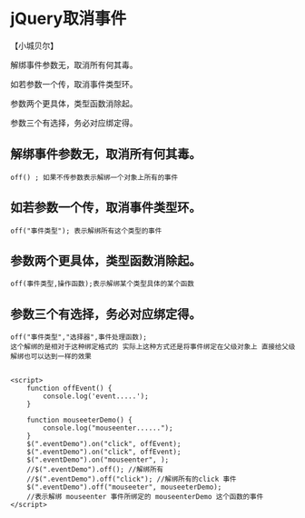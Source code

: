 # jQuery取消事件
【小城贝尔】

解绑事件参数无，取消所有何其毒。

如若参数一个传，取消事件类型环。

参数两个更具体，类型函数消除起。

参数三个有选择，务必对应绑定得。

## 解绑事件参数无，取消所有何其毒。
    off() ; 如果不传参数表示解绑一个对象上所有的事件
## 如若参数一个传，取消事件类型环。
    off("事件类型"); 表示解绑所有这个类型的事件
## 参数两个更具体，类型函数消除起。
    off(事件类型,操作函数);表示解绑某个类型具体的某个函数
## 参数三个有选择，务必对应绑定得。
    off("事件类型","选择器",事件处理函数);
    这个解绑的是相对于这种绑定格式的 实际上这种方式还是将事件绑定在父级对象上 直接给父级解绑也可以达到一样的效果


    <script>
        function offEvent() {
            console.log('event.....');
        }

        function mouseeterDemo() {
            console.log("mouseenter......");
        }
        $(".eventDemo").on("click", offEvent);
        $(".eventDemo").on("click", offEvent);
        $(".eventDemo").on("mouseenter", );
        //$(".eventDemo").off(); //解绑所有
        //$(".eventDemo").off("click"); //解绑所有的click 事件
        $(".eventDemo").off("mouseeter", mouseeterDemo);
        //表示解绑 mouseenter 事件所绑定的 mouseenterDemo 这个函数的事件
    </script>
